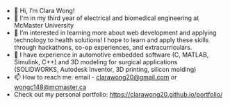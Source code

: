 - 👋 Hi, I’m Clara Wong!
- 🏫 I'm in my third year of electrical and biomedical engineering at McMaster University
- 👀 I’m interested in learning more about web development and applying technology to health solutions! I hope to learn and apply these skills through hackathons, co-op experiences, and extracurriculars.
- 💼 I have experience in automotive embedded software (C, MATLAB, Simulink, C++) and 3D modeling for surgical applications (SOLIDWORKS, Autodesk Inventor, 3D printing, silicon molding)
- 📫 How to reach me: email - clarawong20@gmail.com or wongc148@mcmaster.ca
- Check out my personal portfolio: https://clarawong20.github.io/portfolio/

<!---
clarawong20/clarawong20 is a ✨ special ✨ repository because its `README.md` (this file) appears on your GitHub profile.
You can click the Preview link to take a look at your changes.
--->
